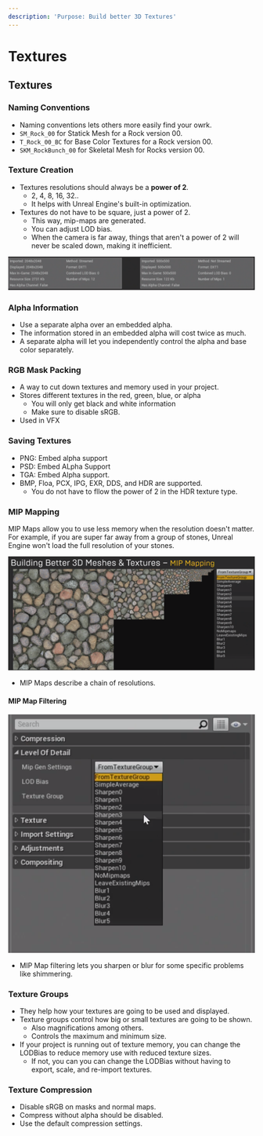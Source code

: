 ```yaml
---
description: 'Purpose: Build better 3D Textures'
---
```


# Textures

## Textures

### Naming Conventions

* Naming conventions lets others more easily find your owrk.
* `SM_Rock_00` for Statick Mesh for a Rock version 00.
* `T_Rock_00_BC` for Base Color Textures for a Rock version 00.
* `SKM_RockBunch_00` for Skeletal Mesh for Rocks version 00.

### Texture Creation

* Textures resolutions should always be a **power of 2**.
  * 2, 4, 8, 16, 32..
  * It helps with Unreal Engine's built-in optimization.
* Textures do not have to be square, just a power of 2.
  * This way, mip-maps are generated.
  * You can adjust LOD bias.
  * When the camera is far away, things that aren't a power of 2 will never be scaled down, making it inefficient.

![The texture on the left uses "streaming" and performs well. The texture on the right will not.](<../../../../../.gitbook/assets/image (148).png>)

### Alpha Information

* Use a separate alpha over an embedded alpha.
* The information stored in an embedded alpha will cost twice as much.
* A separate alpha will let you independently control the alpha and base color separately.

### RGB Mask Packing

* A way to cut down textures and memory used in your project.
* Stores different textures in the red, green, blue, or alpha
  * You will only get black and white information
  * Make sure to disable sRGB.
* Used in VFX

### Saving Textures

* PNG: Embed alpha support
* PSD: Embed ALpha Support
* TGA: Embed Alpha support.
* BMP, Floa, PCX, IPG, EXR, DDS, and HDR are supported.
  * You do not have to fllow the power of 2 in the HDR texture type.

### MIP Mapping

MIP Maps allow you to use less memory when the resolution doesn't matter. For example, if you are super far away from a group of stones, Unreal Engine won't load the full resolution of your stones.

![](<../../../../../.gitbook/assets/image (150).png>)

* MIP Maps describe a chain of resolutions.

#### MIP Map Filtering

![](<../../../../../.gitbook/assets/image (151).png>)

* MIP Map filtering lets you sharpen or blur for some specific problems like shimmering.

### Texture Groups

* They help how your textures are going to be used and displayed.
* Texture groups control how big or small textures are going to be shown.
  * Also magnifications among others.
  * Controls the maximum and minimum size.
* If your project is running out of texture memory, you can change the LODBias to reduce memory use with reduced texture sizes.
  * If not, you can you can change the LODBias without having to export, scale, and re-import textures.

### Texture Compression

* Disable sRGB on masks and normal maps.
* Compress without alpha should be disabled.
* Use the default compression settings.
